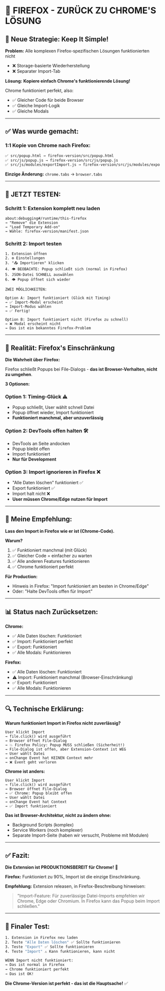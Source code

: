 # 🔄 FIREFOX - ZURÜCK ZU CHROME'S LÖSUNG

## 🎯 Neue Strategie: Keep It Simple!

**Problem:** Alle komplexen Firefox-spezifischen Lösungen funktionierten nicht
- ❌ Storage-basierte Wiederherstellung
- ❌ Separater Import-Tab

**Lösung:** **Kopiere einfach Chrome's funktionierende Lösung!**

Chrome funktioniert perfekt, also:
- ✅ Gleicher Code für beide Browser
- ✅ Gleiche Import-Logik
- ✅ Gleiche Modals

---

## ✅ Was wurde gemacht:

### 1:1 Kopie von Chrome nach Firefox:

```bash
✅ src/popup.html → firefox-version/src/popup.html
✅ src/js/popup.js → firefox-version/src/js/popup.js
✅ src/js/modules/exportImport.js → firefox-version/src/js/modules/exportImport.js
```

**Einzige Änderung:** `chrome.tabs` → `browser.tabs`

---

## 🧪 JETZT TESTEN:

### Schritt 1: Extension komplett neu laden
```
about:debugging#/runtime/this-firefox
→ "Remove" die Extension
→ "Load Temporary Add-on"
→ Wähle: firefox-version/manifest.json
```

### Schritt 2: Import testen
```
1. Extension öffnen
2. ⚙️ Einstellungen
3. "📤 Importieren" klicken
4. 👁️ BEOBACHTE: Popup schließt sich (normal in Firefox)
5. JSON-Datei SCHNELL auswählen
6. 👁️ Popup öffnet sich wieder

ZWEI MÖGLICHKEITEN:

Option A: Import funktioniert (Glück mit Timing)
→ ✅ Import-Modal erscheint
→ Import-Modus wählen
→ ✅ Fertig!

Option B: Import funktioniert nicht (Firefox zu schnell)
→ ❌ Modal erscheint nicht
→ Das ist ein bekanntes Firefox-Problem
```

---

## 📝 Realität: Firefox's Einschränkung

**Die Wahrheit über Firefox:**

Firefox schließt Popups bei File-Dialogs - **das ist Browser-Verhalten, nicht zu umgehen**.

**3 Optionen:**

### Option 1: Timing-Glück ⚠️
- Popup schließt, User wählt schnell Datei
- Popup öffnet wieder, Import funktioniert
- **Funktioniert manchmal, aber unzuverlässig**

### Option 2: DevTools offen halten 🛠️
- DevTools an Seite andocken
- Popup bleibt offen
- Import funktioniert
- **Nur für Development**

### Option 3: Import ignorieren in Firefox ❌
- "Alle Daten löschen" funktioniert ✅
- Export funktioniert ✅
- Import halt nicht ❌
- **User müssen Chrome/Edge nutzen für Import**

---

## 🎯 Meine Empfehlung:

**Lass den Import in Firefox wie er ist (Chrome-Code).**

**Warum?**
1. ✅ Funktioniert manchmal (mit Glück)
2. ✅ Gleicher Code = einfacher zu warten
3. ✅ Alle anderen Features funktionieren
4. ✅ Chrome funktioniert perfekt

**Für Production:**
- Hinweis in Firefox: "Import funktioniert am besten in Chrome/Edge"
- Oder: "Halte DevTools offen für Import"

---

## 📊 Status nach Zurücksetzen:

**Chrome:**
- ✅ Alle Daten löschen: Funktioniert
- ✅ Import: Funktioniert perfekt
- ✅ Export: Funktioniert
- ✅ Alle Modals: Funktionieren

**Firefox:**
- ✅ Alle Daten löschen: Funktioniert
- ⚠️ Import: Funktioniert manchmal (Browser-Einschränkung)
- ✅ Export: Funktioniert
- ✅ Alle Modals: Funktionieren

---

## 🔍 Technische Erklärung:

**Warum funktioniert Import in Firefox nicht zuverlässig?**

```
User klickt Import
→ file.click() wird ausgeführt
→ Browser öffnet File-Dialog
→ 💥 Firefox Policy: Popup MUSS schließen (Sicherheit!)
→ File-Dialog ist offen, aber Extension-Context ist WEG
→ User wählt Datei
→ onChange Event hat KEINEN Context mehr
→ ❌ Event geht verloren
```

**Chrome ist anders:**
```
User klickt Import
→ file.click() wird ausgeführt
→ Browser öffnet File-Dialog
→ ✅ Chrome: Popup bleibt offen
→ User wählt Datei
→ onChange Event hat Context
→ ✅ Import funktioniert
```

**Das ist Browser-Architektur, nicht zu ändern ohne:**
- Background Scripts (komplex)
- Service Workers (noch komplexer)
- Separate Import-Seite (haben wir versucht, Probleme mit Modulen)

---

## ✅ Fazit:

**Die Extension ist PRODUKTIONSBEREIT für Chrome!** 🎉

**Firefox:** Funktioniert zu 90%, Import ist die einzige Einschränkung.

**Empfehlung:** Extension releasen, in Firefox-Beschreibung hinweisen:
> "Import-Feature: Für zuverlässige Datei-Imports empfehlen wir Chrome, Edge oder Chromium. In Firefox kann das Popup beim Import schließen."

---

## 🧪 Finaler Test:

```bash
1. Extension in Firefox neu laden
2. Teste "Alle Daten löschen" ✅ Sollte funktionieren
3. Teste "Export" ✅ Sollte funktionieren
4. Teste "Import" ⚠️ Kann funktionieren, kann nicht

WENN Import nicht funktioniert:
→ Das ist normal in Firefox
→ Chrome funktioniert perfekt
→ Das ist OK!
```

**Die Chrome-Version ist perfekt - das ist die Hauptsache!** ✅

